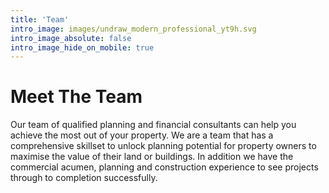 ```yaml
---
title: 'Team'
intro_image: images/undraw_modern_professional_yt9h.svg
intro_image_absolute: false
intro_image_hide_on_mobile: true
---
```


# Meet The Team

Our team of qualified planning and financial consultants can help you achieve the most out of your property. We are a team that has a comprehensive skillset to unlock planning potential for property owners to maximise the value of their land or buildings. In addition we have the  commercial acumen, planning and construction experience to see projects through to completion successfully.
